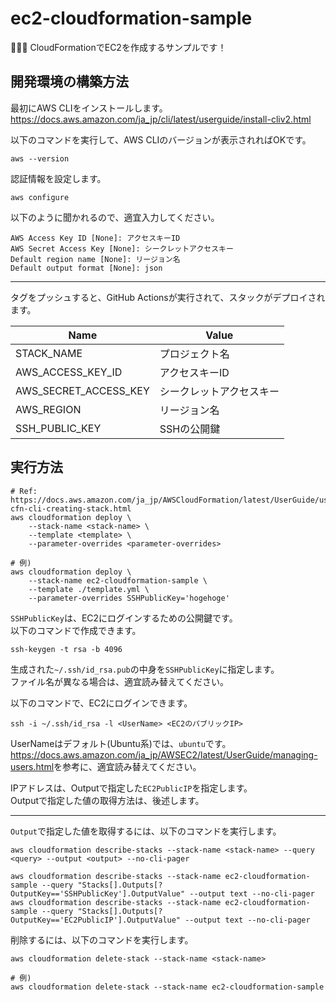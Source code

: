 # ec2-cloudformation-sample

📛📛📛 CloudFormationでEC2を作成するサンプルです！  

## 開発環境の構築方法

最初にAWS CLIをインストールします。  
<https://docs.aws.amazon.com/ja_jp/cli/latest/userguide/install-cliv2.html>  

以下のコマンドを実行して、AWS CLIのバージョンが表示されればOKです。  

```shell
aws --version
```

認証情報を設定します。  

```shell
aws configure
```

以下のように聞かれるので、適宜入力してください。

```shell
AWS Access Key ID [None]: アクセスキーID
AWS Secret Access Key [None]: シークレットアクセスキー
Default region name [None]: リージョン名
Default output format [None]: json
```

---

タグをプッシュすると、GitHub Actionsが実行されて、スタックがデプロイされます。  

| Name | Value |
| --- | --- |
| STACK_NAME | プロジェクト名 |
| AWS_ACCESS_KEY_ID | アクセスキーID |
| AWS_SECRET_ACCESS_KEY | シークレットアクセスキー |
| AWS_REGION | リージョン名 |
| SSH_PUBLIC_KEY | SSHの公開鍵 |

## 実行方法

```shell
# Ref: https://docs.aws.amazon.com/ja_jp/AWSCloudFormation/latest/UserGuide/using-cfn-cli-creating-stack.html
aws cloudformation deploy \
    --stack-name <stack-name> \
    --template <template> \
    --parameter-overrides <parameter-overrides>

# 例)
aws cloudformation deploy \
    --stack-name ec2-cloudformation-sample \
    --template ./template.yml \
    --parameter-overrides SSHPublicKey='hogehoge'
```

`SSHPublicKey`は、EC2にログインするための公開鍵です。  
以下のコマンドで作成できます。  

```shell
ssh-keygen -t rsa -b 4096
```

生成された`~/.ssh/id_rsa.pub`の中身を`SSHPublicKey`に指定します。  
ファイル名が異なる場合は、適宜読み替えてください。  

以下のコマンドで、EC2にログインできます。  

```shell
ssh -i ~/.ssh/id_rsa -l <UserName> <EC2のパブリックIP>
```

UserNameはデフォルト(Ubuntu系)では、`ubuntu`です。  
<https://docs.aws.amazon.com/ja_jp/AWSEC2/latest/UserGuide/managing-users.html>を参考に、適宜読み替えてください。  

IPアドレスは、Outputで指定した`EC2PublicIP`を指定します。  
Outputで指定した値の取得方法は、後述します。  

---

`Output`で指定した値を取得するには、以下のコマンドを実行します。  

```shell
aws cloudformation describe-stacks --stack-name <stack-name> --query <query> --output <output> --no-cli-pager

aws cloudformation describe-stacks --stack-name ec2-cloudformation-sample --query "Stacks[].Outputs[?OutputKey=='SSHPublicKey'].OutputValue" --output text --no-cli-pager
aws cloudformation describe-stacks --stack-name ec2-cloudformation-sample --query "Stacks[].Outputs[?OutputKey=='EC2PublicIP'].OutputValue" --output text --no-cli-pager
```

削除するには、以下のコマンドを実行します。  

```shell
aws cloudformation delete-stack --stack-name <stack-name>

# 例)
aws cloudformation delete-stack --stack-name ec2-cloudformation-sample
```
